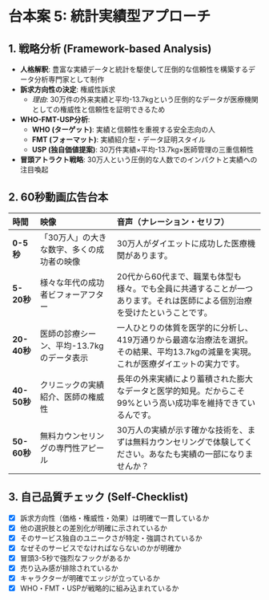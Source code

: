 # 台本案 5: 統計実績型アプローチ

## 1. 戦略分析 (Framework-based Analysis)

* **人格解釈**: 豊富な実績データと統計を駆使して圧倒的な信頼性を構築するデータ分析専門家として制作
* **訴求方向性の決定**: 権威性訴求
    * *理由*: 30万件の外来実績と平均-13.7kgという圧倒的なデータが医療機関としての権威性と信頼性を証明できるため
* **WHO-FMT-USP分析**:
    * **WHO (ターゲット)**: 実績と信頼性を重視する安全志向の人
    * **FMT (フォーマット)**: 実績紹介型・データ証明スタイル
    * **USP (独自価値提案)**: 30万件実績×平均-13.7kg×医師管理の三重信頼性
* **冒頭アトラクト戦略**: 30万人という圧倒的な人数でのインパクトと実績への注目喚起

## 2. 60秒動画広告台本

| 時間      | 映像                               | 音声（ナレーション・セリフ）                               | 
| :-------- | :--------------------------------- | :--------------------------------------------------------- |
| **0-5秒** | 「30万人」の大きな数字、多くの成功者の映像 | 30万人がダイエットに成功した医療機関があります。 |
| **5-20秒**| 様々な年代の成功者ビフォーアフター | 20代から60代まで、職業も体型も様々。でも全員に共通することが一つあります。それは医師による個別治療を受けたということです。 |
| **20-40秒**| 医師の診療シーン、平均-13.7kgのデータ表示 | 一人ひとりの体質を医学的に分析し、419万通りから最適な治療法を選択。その結果、平均13.7kgの減量を実現。これが医療ダイエットの実力です。 |
| **40-50秒**| クリニックの実績紹介、医師の権威性 | 長年の外来実績により蓄積された膨大なデータと医学的知見。だからこそ99%という高い成功率を維持できているんです。 |
| **50-60秒**| 無料カウンセリングの専門性アピール | 30万人の実績が示す確かな技術を、まずは無料カウンセリングで体験してください。あなたも実績の一部になりませんか？ |

## 3. 自己品質チェック (Self-Checklist)

- [x] 訴求方向性（価格・権威性・効果）は明確で一貫しているか
- [x] 他の選択肢との差別化が明確に示されているか
- [x] そのサービス独自のユニークさが特定・強調されているか
- [x] なぜそのサービスでなければならないのかが明確か
- [x] 冒頭3-5秒で強烈なフックがあるか
- [x] 売り込み感が排除されているか
- [x] キャラクターが明確でエッジが立っているか
- [x] WHO・FMT・USPが戦略的に組み込まれているか